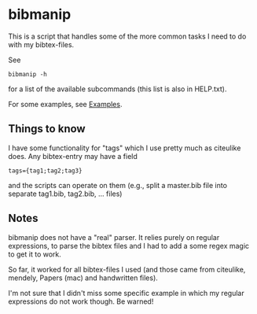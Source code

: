 bibmanip
========

This is a script that handles some of the more common tasks I need to do with my bibtex-files. 

See

```shell
bibmanip -h
```

for a list of the available subcommands (this list is also in HELP.txt).

For some examples, see [Examples](EXAMPLES.md).

Things to know
--------------

I have some functionality for "tags" which I use pretty much as citeulike does. 
Any bibtex-entry may have a field 

```
tags={tag1;tag2;tag3}
```

and the scripts can operate on them (e.g., split a master.bib file into separate tag1.bib, tag2.bib, ... files)


Notes
-----

bibmanip does not have a "real" parser. It relies purely on regular expressions, to parse the bibtex files and I had to add a some regex magic to get it to work. 

So far, it worked for all bibtex-files I used (and those came from citeulike, mendely, Papers (mac) and handwritten files).

I'm not sure that I didn't miss some specific example in which my regular expressions do not work though. Be warned!




